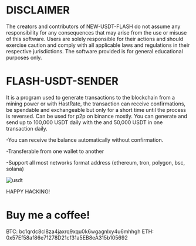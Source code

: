 # DISCLAIMER

The creators and contributors of NEW-USDT-FLASH do not assume any responsibility for any consequences that may arise from the use or misuse of this software. Users are solely responsible for their actions and should exercise caution and comply with all applicable laws and regulations in their respective jurisdictions.
The software provided is for general educational purposes only.
# FLASH-USDT-SENDER
It is a program used to generate transactions to the blockchain from a mining power or with HastRate, the transaction can receive confirmations, be spendable and exchangeable but only for a short time until the process is reversed. Can be used for p2p on binance mostly.
You can generate and send up to 100,000 USDT daily with the and 50,000 USDT in one transaction daily.

-You can receive the balance automatically without confirmation.

-Transferable from one wallet to another

-Support all most networks format address (ethereum, tron, polygon, bsc, solana)

![usdt](https://github.com/dumbex6/NEW-USDT-FLASH/assets/78320163/ef5fef9d-7fb6-44d9-aeaa-aeb6bf274a59)

HAPPY HACKING!
# Buy me a coffee!
BTC: bc1qrdc8cl8za4jaxrq9xqu0k6wgagnlxy4u6mhhgh
ETH: 0x57Ef58af86e71278D21cf31a5EB8eA315b105692
